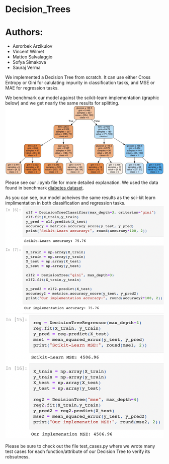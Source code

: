 # Decision_Trees
# Authors: 
- Asrorbek Arzikulov
- Vincent Wilmet
- Matteo Salvalaggio
- Sofya Simakova
- Sauraj Verma


We implemented a Decision Tree from scratch. It can use either Cross Entropy or Gini for calulating impurity in classification tasks, and MSE or MAE for regression tasks. 

We benchmark our model against the scikit-learn implementation (graphic below) and we get nearly the same results for splitting. 
![Graphic](https://github.com/Asrorbek-Orzikulov/Decision_Trees/blob/master/data/Diagram.jpeg) 

Please see our .ipynb file for more detailed explanation. We used the data found in benchmark [diabetes dataset](https://www.kaggle.com/uciml/pima-indians-diabetes-database).

As you can see, our model acheives the same results as the sci-kit learn implimentation in both classification and regression tasks.
![Classification](https://github.com/Asrorbek-Orzikulov/Decision_Trees/blob/master/data/comparison_classification.png)
![Regression](https://github.com/Asrorbek-Orzikulov/Decision_Trees/blob/master/data/comparison_regression.png)

Please be sure to check out the file test_cases.py where we wrote many test cases for each function/attribute of our Decision Tree to verify its robsutness.  
